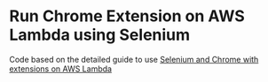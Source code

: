 # Run Chrome Extension on AWS Lambda using Selenium

Code based on the detailed guide to use [Selenium and Chrome with extensions on AWS Lambda](https://cloudbytes.dev/snippets/run-chrome-extensions-with-python-selenium-on-aws-lambda)

